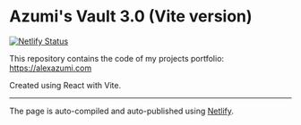 # Azumi's Vault 3.0 (Vite version)

[![Netlify Status](https://api.netlify.com/api/v1/badges/7310291c-7465-4e1a-889a-987409033868/deploy-status)](https://app.netlify.com/sites/azumi-vault/deploys)

This repository contains the code of my projects portfolio: <https://alexazumi.com>

Created using React with Vite.

---

The page is auto-compiled and auto-published using [Netlify](https://netlify.com).
